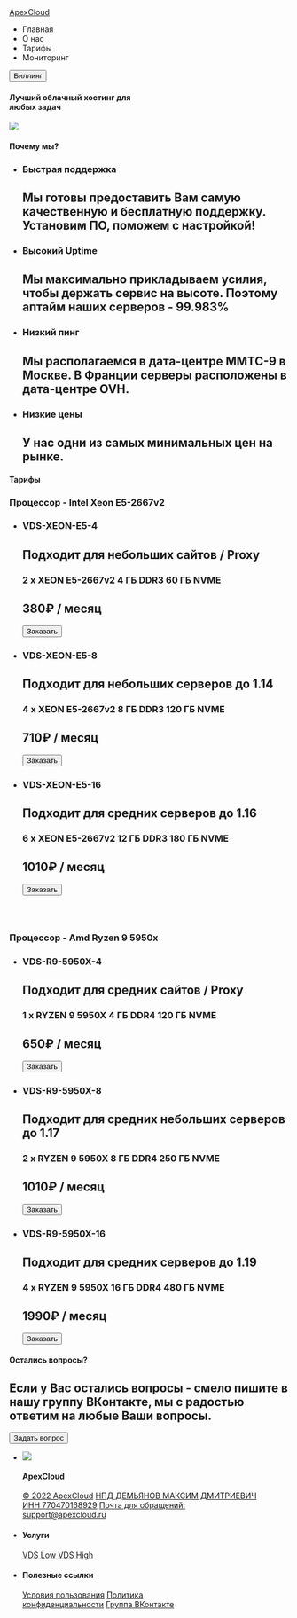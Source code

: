 <!DOCTYPE html>
<html>
<head>
	<meta charset="utf-8">
	<meta name="viewport" content="width=device-width, initial-scale=1">
	<title>ApexCloud</title>
	<link href="https://fonts.googleapis.com/css?family=Montserrat:100,200,300,400,500,600,700" rel="stylesheet">
	<link rel="stylesheet" type="text/css" href="css/style.css">
</head>
<body>
	<div id="header">
		<a href="/">ApexCloud</a>
		<ul class="tabs">
			<li>Главная</li>
			<li>О нас</li>
			<li>Тарифы</li>
			<li>Мониторинг</li>
		</ul>
		<button class="btn-1">Биллинг</button>
	</div>
	<div id="banner">
		<h4>Лучший облачный хостинг для<br>любых задач</h4>
		<img src="img/web-hosting 1.png">
	</div>
	<div id="why_us">
		<h4>Почему мы?</h4>
		<ul>
			<li>
				<h3>Быстрая поддержка</h3>
				<h2>
					Мы готовы предоставить Вам самую качественную и бесплатную поддержку. Установим ПО, поможем с настройкой!
				</h2>
			</li>
			<li>
				<h3>Высокий Uptime</h3>
				<h2>
					Мы максимально прикладываем усилия, чтобы держать сервис на высоте. Поэтому аптайм наших серверов - 99.983%
				</h2>
			</li>
			<li>
				<h3>Низкий пинг</h3>
				<h2>
					Мы располагаемся в дата-центре ММТС-9 в Москве. В Франции серверы расположены в дата-центре OVH.
				</h2>
			</li>
			<li>
				<h3>Низкие цены</h3>
				<h2>
					У нас одни из самых минимальных цен на рынке.
				</h2>
			</li>
		</ul>
	</div>
	<div id="rate">
		<h4>Тарифы</h4>
		<h3 class="model">Процессор - Intel Xeon E5-2667v2</h3>
		<ul>
			<li>
				<h3 class="name">VDS-XEON-E5-4</h3>
				<h2 class="description">Подходит для небольших сайтов / Proxy</h2>
				<div>
					<h3>2 x XEON E5-2667v2  4 ГБ DDR3   60 ГБ NVME
					</h3>
					<h2>380₽ / месяц</h2>
				</div>
				<button class="buy">Заказать</button>
			</li>
			<li>
				<h3 class="name">VDS-XEON-E5-8</h3>
				<h2 class="description">Подходит для небольших серверов до 1.14</h2>
				<div>
					<h3>4 x XEON E5-2667v2  8 ГБ DDR3   120 ГБ NVME
					</h3>
					<h2>710₽ / месяц</h2>
				</div>
				<button class="buy">Заказать</button>
			</li>
			<li>
				<h3 class="name">VDS-XEON-E5-16</h3>
				<h2 class="description">Подходит для средних серверов до 1.16</h2>
				<div>
					<h3>6 x XEON E5-2667v2  12 ГБ DDR3   180 ГБ NVME
					</h3>
					<h2>1010₽ / месяц</h2>
				</div>
				<button class="buy">Заказать</button>
			</li>
		</ul>
		<h3 class="model" style="margin-top: 66px;">Процессор - Amd Ryzen 9 5950x</h3>
				<ul>
			<li>
				<h3 class="name">VDS-R9-5950X-4</h3>
				<h2 class="description">Подходит для средних сайтов / Proxy</h2>
				<div>
					<h3>1 x RYZEN 9 5950X  4 ГБ DDR4   120 ГБ NVME
					</h3>
					<h2>650₽ / месяц</h2>
				</div>
				<button class="buy">Заказать</button>
			</li>
			<li>
				<h3 class="name">VDS-R9-5950X-8</h3>
				<h2 class="description">Подходит для средних небольших серверов до 1.17</h2>
				<div>
					<h3>2 x RYZEN 9 5950X  8 ГБ DDR4   250 ГБ NVME
					</h3>
					<h2>1010₽ / месяц</h2>
				</div>
				<button class="buy">Заказать</button>
			</li>
			<li>
				<h3 class="name">VDS-R9-5950X-16</h3>
				<h2 class="description">Подходит для средних серверов до 1.19</h2>
				<div>
					<h3>4 x RYZEN 9 5950X  16 ГБ DDR4   480 ГБ NVME
					</h3>
					<h2>1990₽ / месяц</h2>
				</div>
				<button class="buy">Заказать</button>
			</li>
		</ul>
	</div>
	<div id="questions">
		<h4>Остались вопросы?</h4>
		<h2>Если у Вас остались вопросы - смело пишите в нашу группу ВКонтакте, мы с радостью  ответим на любые Ваши вопросы.</h2>
		<button>Задать вопрос</button>
	</div>
	<ul id="footer">
		<li>
			<div>
				<img src="img/Logotip_bez_fona (1) 1.png">
				<h4>ApexCloud</h4>
			</div>
			<a href="">© 2022 ApexCloud</a>
			<a href="">НПД ДЕМЬЯНОВ МАКСИМ ДМИТРИЕВИЧ<br>ИНН 770470168929</a>
			<a href="">Почта для обращений:<br>support@apexcloud.ru</a>
		</li>
		<li style="width: 130px">
			<h4>Услуги</h4>
			<a href="">VDS Low</a>
			<a href="">VDS High</a>
		</li>
		<li style="width: 320px">
			<h4>Полезные ссылки</h4>
			<a href="">Условия пользования</a>
			<a href="">Политика конфиденциальности</a>
			<a href="">Группа ВКонтакте</a>
		</li>
	</ul>
</body>
</html>
